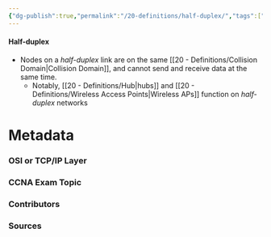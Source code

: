 ```yaml
---
{"dg-publish":true,"permalink":"/20-definitions/half-duplex/","tags":["defs_ccna"]}
---
```


#### Half-duplex
- Nodes on a *half-duplex* link are on the same [[20 - Definitions/Collision Domain\|Collision Domain]], and cannot send and receive data at the same time.
	- Notably, [[20 - Definitions/Hub\|hubs]] and [[20 - Definitions/Wireless Access Points\|Wireless APs]] function on *half-duplex* networks

# Metadata
### OSI or TCP/IP Layer

### CCNA Exam Topic

### Contributors

### Sources

